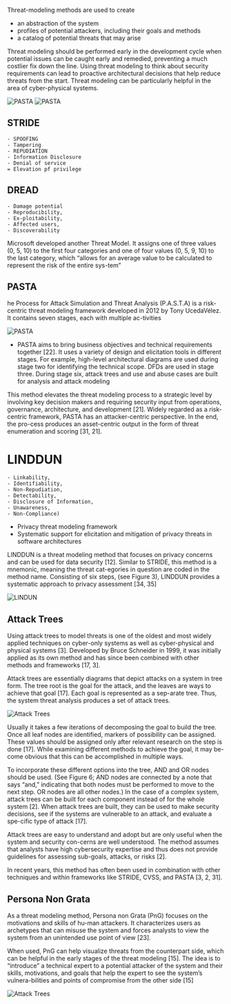 Threat-modeling methods are used to create

- an abstraction of the system
- profiles of potential attackers, including their goals and methods
- a catalog of potential threats that may arise


Threat modeling should be performed early in the development cycle when potential issues can be caught early and remedied, preventing a much costlier fix down the line. Using threat modeling to think about security requirements can lead to proactive architectural decisions that help reduce threats from the start. 
Threat modeling can be particularly helpful in the area of cyber-physical systems.



![PASTA](https://gyazo.com/141d712a513198988071e5f425870cb4.png)
![PASTA](https://gyazo.com/8b6ea2189b6986541a3941605ab13693.png)



## STRIDE 
    - SPOOFING
    - Tampering 
    - REPUDIATION
    - Information Disclosure
    - Denial of service
    = Elevation pf privilege
    
## DREAD 
    - Damage potential
    - Reproducibility, 
    - Ex-ploitability, 
    - Affected users, 
    - Discoverability

Microsoft developed another Threat Model. It assigns one of three values (0, 5, 10) to the first four categories and one of four values (0, 5, 9, 10) to the last category, which “allows for an average value to be calculated to represent the risk of the entire sys-tem”

## PASTA 
he Process for Attack Simulation and Threat Analysis (P.A.S.T.A) is a risk-centric threat modeling framework developed in 2012 by Tony UcedaVélez. It contains seven stages, each with multiple ac-tivities

![PASTA](https://i.gyazo.com/116f7317d238bf3d9962c9e44e924ca6.png)

- PASTA aims to bring business objectives and technical requirements together [22]. It uses a variety of design and elicitation tools in different stages. For example, high-level architectural diagrams are used
during stage two for identifying the technical scope. DFDs are used in stage three. During stage six, attack trees and use and abuse cases are built for analysis and attack modeling

This method elevates the threat modeling process to a strategic level by involving key decision makers and requiring security input from operations, governance, architecture, and development [21]. Widely regarded as a risk-centric framework, PASTA has an attacker-centric perspective. In the end, the pro-cess produces an asset-centric output in the form of threat enumeration and scoring [31, 21].

# LINDDUN 
    - Linkability, 
    - Identifiability, 
    - Non-Repudiation, 
    - Detectability, 
    - Disclosure of Information,
    - Unawareness, 
    - Non-Compliance) 

- Privacy threat modeling framework
- Systematic support for elicitation and mitigation of privacy threats in software architectures

LINDDUN is a threat modeling method that focuses on privacy concerns and can be used for data security [12]. 
Similar to STRIDE, this method is a mnemonic, meaning the threat cat-egories in question are coded in the method name. 
Consisting of six steps, (see Figure 3), LINDDUN provides a systematic approach to privacy assessment [34, 35]


![LINDUN](https://i.gyazo.com/65866910b718430406043e7b3205332c.png)

## Attack Trees

Using attack trees to model threats is one of the oldest and most widely applied techniques on cyber-only systems as well as cyber-physical and physical systems [3]. Developed by Bruce Schneider in 1999, it was initially applied as its own method and has since been combined with other methods and frameworks [17, 3].

Attack trees are essentially diagrams that depict attacks on a system in tree form. The tree root is the goal for the attack, and the leaves are ways to achieve that goal [17]. Each goal is represented as a sep-arate tree. Thus, the system threat analysis produces a set of attack trees.


![Attack Trees](https://i.gyazo.com/3832ba23fb6aaa5bafa65fb1e8c6b752.png)


Usually it takes a few iterations of decomposing the goal to build the tree. Once all leaf nodes are identified, markers of possibility can be assigned. These values should be assigned only after relevant research on the step is done [17]. 
While examining different methods to achieve the goal, it may be-come obvious that this can be accomplished in multiple ways. 

To incorporate these different options into the tree, AND and OR nodes should be used. (See Figure 6; AND nodes are connected by a note that says “and,” indicating that both nodes must be performed to move to the next step. OR nodes are all other nodes.) In the case of a complex system, attack trees can be built for each component instead of for the whole system [2]. When attack trees are built, they can be used to make security decisions, see if the systems are vulnerable to an attack, and evaluate a spe-cific type of attack [17].

Attack trees are easy to understand and adopt but are only useful when the system and security con-cerns are well understood. The method assumes that analysts have high cybersecurity expertise and thus does not provide guidelines for assessing sub-goals, attacks, or risks [2].

In recent years, this method has often been used in combination with other techniques and within frameworks like STRIDE, CVSS, and PASTA [3, 2, 31].


## Persona Non Grata
As a threat modeling method, Persona non Grata (PnG) focuses on the motivations and skills of hu-man attackers. It characterizes users as archetypes that can misuse the system and forces analysts to view the system from an unintended use point of view [23]. 

When used, PnG can help visualize threats from the counterpart side, which can be helpful in the early stages of the threat modeling [15]. The idea is to “introduce” a technical expert to a potential attacker of the system and their skills, motivations, and goals that help the expert to see the system’s vulnera-bilities and points of compromise from the other side [15]

![Attack Trees](https://i.gyazo.com/c792e8c97afa554223202d41b8cec60b.png)
